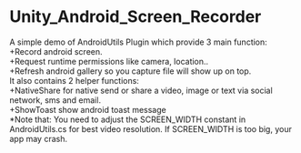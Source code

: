 # Unity_Android_Screen_Recorder
A simple demo of AndroidUtils Plugin which provide 3 main function:  
+Record android screen.  
+Request runtime permissions like camera, location..  
+Refresh android gallery so you capture file will show up on top.  
It also contains 2 helper functions:  
+NativeShare for native send or share a video, image or text via social network, sms and email.  
+ShowToast show android toast message  
*Note that: You need to adjust the SCREEN_WIDTH constant in AndroidUtils.cs for best video resolution. If SCREEN_WIDTH is too big, your app may crash.